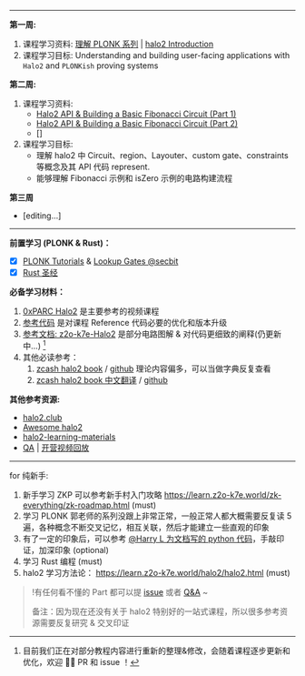 -----

**第一周:**
1. 课程学习资料: [理解 PLONK 系列](https://learn.z2o-k7e.world/plonk-intro-cn/plonk-intro.html) | [halo2 Introduction](https://learn.0xparc.org/materials/halo2/learning-group-1/introduction) 
2. 课程学习目标: Understanding and building user-facing applications with `Halo2` and `PLONKish` proving systems

**第二周:**
1. 课程学习资料:
	- [Halo2 API & Building a Basic Fibonacci Circuit (Part 1)](https://learn.0xparc.org/materials/halo2/learning-group-1/halo2-api)
	- [Halo2 API & Building a Basic Fibonacci Circuit (Part 2)](https://learn.0xparc.org/materials/halo2/learning-group-1/halo2-api-continued)
	- []
2. 课程学习目标:
	- 理解 halo2 中 Circuit、region、Layouter、custom gate、constraints 等概念及其 API 代码 represent.
	- 能够理解 Fibonacci 示例和 isZero 示例的电路构建流程

**第三周**

- [editing...]

----
**前置学习 (PLONK & Rust)：**

 - [x] [PLONK Tutorials](https://learn.z2o-k7e.world/plonk-intro-cn/plonk-arithmetization.html) &  [Lookup Gates @secbit](https://learn.z2o-k7e.world/plonk-intro-cn/plonk-lookup.html)
 - [x] [Rust 圣经](https://course.rs/about-book.html)

**必备学习材料：**

1. [0xPARC Halo2](https://learn.0xparc.org/halo2)  是主要参考的视频课程
2. [参考代码](https://github.com/zkp-co-learning/halo2-step-by-step/tree/main)   是对课程 Reference 代码必要的优化和版本升级
3. [参考文档: z2o-k7e-Halo2](https://learn.z2o-k7e.world/halo2/chap-1/index.html)   是部分电路图解 & 对代码更细致的阐释(仍更新中...) [^1]
4. 其他必读参考：
	1. [zcash halo2 book](https://zcash.github.io/halo2/) / [github](https://github.com/zcash/halo2/blob/main/book/)  理论内容偏多，可以当做字典反复查看
	2. [zcash halo2 book 中文翻译](https://trapdoor-tech.github.io/halo2-book-chinese/) / [github](https://trapdoor-tech.github.io/halo2-book-chinese/)




**其他参考资源:**
- [halo2.club](https://halo2.club)
- [Awesome halo2](https://github.com/adria0/awesome-halo2)
- [halo2-learning-materials](https://learn.z2o-k7e.world/halo2/halo2.html)
- [QA](https://github.com/zkp-co-learning/halo2-step-by-step/discussions)  |  [开营视频回放](https://www.youtube.com/watch?v=0BVaXaRpgww&t=10s)



----



for 纯新手:

1. 新手学习 ZKP 可以参考新手村入门攻略 <https://learn.z2o-k7e.world/zk-everything/zk-roadmap.html> (must)
2. 学习 PLONK 郭老师的系列没跟上非常正常，一般正常人都大概需要反复读 5 遍，各种概念不断交叉记忆，相互关联，然后才能建立一些直观的印象
3. 有了一定的印象后，可以参考 [@Harry L 为文档写的 python 代码](https://github.com/Antalpha-Labs/baby-plonk/blob/main/tutorials/understanding-plonk-cn/3-plonk-permutation.ipynb)，手敲印证，加深印象 (optional)
4. 学习 Rust 编程 (must)
5. halo2 学习方法论： <https://learn.z2o-k7e.world/halo2/halo2.html>  (must)



> !有任何看不懂的 Part 都可以提 [issue](https://github.com/zkp-co-learning/halo2-step-by-step/issues) 或者 [Q&A](https://github.com/zkp-co-learning/halo2-step-by-step/discussions/categories/q-a) ~
> 
> 备注：因为现在还没有关于 halo2 特别好的一站式课程，所以很多参考资源需要反复研究 & 交叉印证



[^1]: 目前我们正在对部分教程内容进行重新的整理&修改，会随着课程逐步更新和优化，欢迎 👏🏻 PR 和 issue ！
